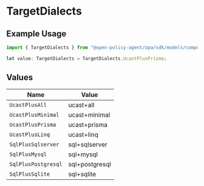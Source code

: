 # TargetDialects

## Example Usage

```typescript
import { TargetDialects } from "@open-policy-agent/opa/sdk/models/components";

let value: TargetDialects = TargetDialects.UcastPlusPrisma;
```

## Values

| Name                | Value               |
| ------------------- | ------------------- |
| `UcastPlusAll`      | ucast+all           |
| `UcastPlusMinimal`  | ucast+minimal       |
| `UcastPlusPrisma`   | ucast+prisma        |
| `UcastPlusLinq`     | ucast+linq          |
| `SqlPlusSqlserver`  | sql+sqlserver       |
| `SqlPlusMysql`      | sql+mysql           |
| `SqlPlusPostgresql` | sql+postgresql      |
| `SqlPlusSqlite`     | sql+sqlite          |